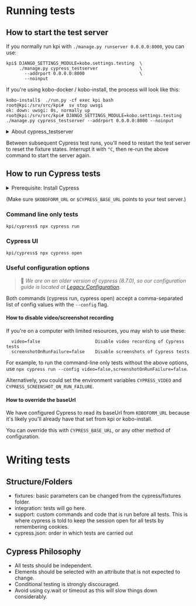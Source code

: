 # Running tests

## How to start the test server

If you normally run kpi with `./manage.py runserver 0.0.0.0:8000`, you can use:

```
kpi$ DJANGO_SETTINGS_MODULE=kobo.settings.testing  \
     ./manage.py cypress_testserver                \
       --addrport 0.0.0.0:8000                     \
       --noinput
```

If you're using kobo-docker / kobo-install, the process will look like this:

```console
kobo-install$  ./run.py -cf exec kpi bash
root@kpi:/srv/src/kpi#  sv stop uwsgi
ok: down: uwsgi: 0s, normally up
root@kpi:/srv/src/kpi# DJANGO_SETTINGS_MODULE=kobo.settings.testing ./manage.py cypress_testserver --addrport 0.0.0.0:8000 --noinput                                     
```

<details><summary>About cypress_testserver</summary>

#### About cypress_testserver

The **cypress_testserver** provides fixtures for the Cypress tests.

```
DJANGO_SETTINGS_MODULE=kobo.settings.testing (1) Use test server settings
              ./manage.py cypress_testserver (2) Run the test server
                     --addrport 0.0.0.0:8000 (3) Bind :8000 (check this)
                     --noinput               (4) Skip 'delete database' prompt
```

1. `DJANGO_SETTINGS_MODULE=kobo.settings.testing` switches the server away from using your default kpi database. Source: [kpi/kobo/settings/testing.py](https://github.com/kobotoolbox/kpi/blob/ae07326dec1984feb783cca5e91741c71a93fa9c/kobo/settings/testing.py) 
2. `./manage.py cypress_testserver`  is a custom management command. Starts a test server with fixtures created in Python specifically for Cypress tests.
    - [kpi/management/commands/cypress_testserver.py](https://github.com/kobotoolbox/kpi/commit/314314d82b4cc090944ffcc1379d4a566afbcf07) - Add or change fixtures here.
    - [django-admin/#testserver](https://docs.djangoproject.com/en/4.0/ref/django-admin/#testserver) - Django's built-in `testserver`, which this is based on.
3. `--addrport 0.0.0.0:8000` - Change this if necessary. Use port 80 if you're running on http://kf.kobo.local, port 8000 if you're using kobo-install.
4. `--noinput` - Skips console prompts about clearing the existing test database.
</details>

Between subsequent Cypress test runs, you'll need to restart the test server to reset the fixture states. Interrupt it with `^C`, then re-run the above command to start the server again.

## How to run Cypress tests

<details>
<summary>Prerequisite: Install Cypress</summary>

### Installing Cypress

1. Navigate to the `cypress` folder. 
2. Install cypress with `npm install`. 

Cypress will likely ask you to install [some OS dependencies](https://on.cypress.io/required-dependencies) (about .5 GB) when you try to run a test.
</details>

(Make sure `$KOBOFORM_URL` or `$CYPRESS_BASE_URL` points to your test server.)

### Command line only tests

    kpi/cypress$ npx cypress run

### Cypress UI

    kpi/cypress$ npx cypress open

### Useful configuration options

> 🚧  *We are on an older version of cypress (8.7.0), so our configuration guide is located at [Legacy Configuration](https://docs.cypress.io/guides/references/legacy-configuration).*

Both commands (cypress run, cypress open) accept a comma-separated list of config values with the `--config` flag.

#### How to disable video/screenshot recording

If you're on a computer with limited resources, you may wish to use these:

```
  video=false                     Disable video recording of Cypress tests
  screenshotOnRunFailure=false    Disable screenshots of Cypress tests
```

For example, to run the command-line only tests without the above options, use `npx cypress run --config video=false,screenshotOnRunFailure=false`. 

Alternatively, you could set the environment variables `CYPRESS_VIDEO` and `CYPRESS_SCREENSHOT_ON_RUN_FAILURE`.

#### How to override the baseUrl

We have configured Cypress to read its baseUrl from `KOBOFORM_URL` because it's likely you'll already have that set from kpi or kobo-install.

You can override this with `CYPRESS_BASE_URL`, or any other method of configuration.


# Writing tests

## Structure/Folders

- fixtures: basic parameters can be changed from the cypress/fixtures folder.
- integration: tests will go here.
- support: custom commands and code that is run before all tests. This is where cypress is told to keep the session open for all tests by remembering cookies.
- cypress.json: order in which tests are carried out

## Cypress Philosophy

- All tests should be independent.
- Elements should be selected with an attribute that is not expected to change.
- Conditional testing is strongly discouraged.
- Avoid using cy.wait or timeout as this will slow things down considerably.
